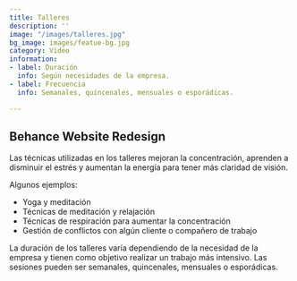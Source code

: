 ```yaml
---
title: Talleres
description: ''
image: "/images/talleres.jpg"
bg_image: images/featue-bg.jpg
category: Video
information:
- label: Duración
  info: Según necesidades de la empresa.
- label: Frecuencia
  info: Semanales, quincenales, mensuales o esporádicas.

---
```

## Behance Website Redesign

Las técnicas utilizadas en los talleres mejoran la concentración, aprenden a disminuir el estrés y aumentan la energía para tener más claridad de visión.

Algunos ejemplos:

* Yoga y meditación
* Técnicas de meditación y relajación
* Técnicas de respiración para aumentar la concentración
* Gestión de conflictos con algún cliente o compañero de trabajo

La duración de los talleres varía dependiendo de la necesidad de la empresa y tienen como objetivo realizar un trabajo más intensivo. Las sesiones pueden ser semanales, quincenales, mensuales o esporádicas.
